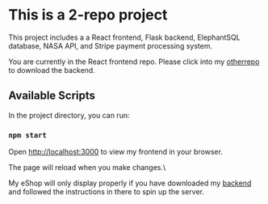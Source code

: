 # This is a 2-repo project

This project includes a a React frontend, Flask backend, ElephantSQL database,  NASA API, and Stripe payment processing system.

You are currently in the React frontend repo. Please click into my [otherrepo](https://github.com/devcodus/flask_eshop_backend) to download the backend.

## Available Scripts

In the project directory, you can run:

### `npm start`

Open [http://localhost:3000](http://localhost:3000) to view my frontend in your browser.

The page will reload when you make changes.\

My eShop will only display properly if you have downloaded my [backend](https://github.com/devcodus/flask_eshop_backend) and followed the instructions in there to spin up the server. 


